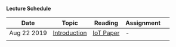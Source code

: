 **Lecture Schedule**

| Date        | Topic        | Reading   | Assignment |   |
|-------------|--------------|-----------|------------|---|
| Aug 22 2019 | [Introduction](Module-0-Introduction/Module-0-Introduction.pptx) | [IoT Paper](Module-0-Introduction/IoTPaper.pdf) |  -          |   |
|             |              |           |            |   |
